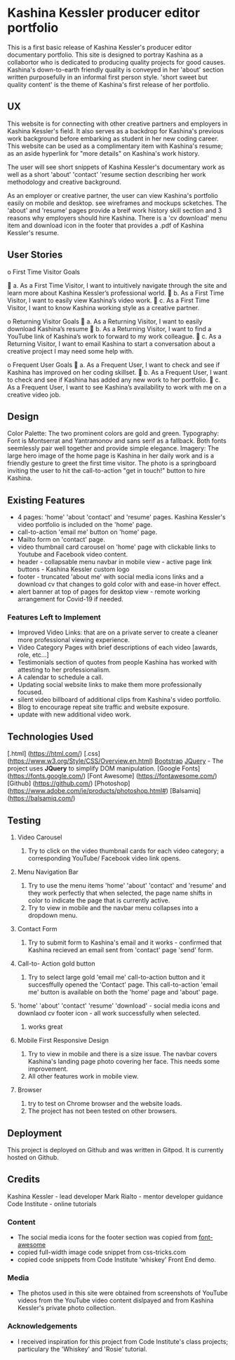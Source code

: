 # Kashina Kessler producer editor portfolio

This is a first basic release of Kashina Kessler's producer editor documentary portfolio. 
This site is designed to portray Kashina as a collabortor who is dedicated to producing quality projects for good causes. 
Kashina's down-to-earth friendly quality is conveyed in her 'about' section written purposefully in an informal first person style. 
'short sweet but quality content' is the theme of Kashina's first release of her portfolio.
 
## UX
 
This website is for connecting with other creative partners and employers in Kashina Kessler's field. 
It also serves as a backdrop for Kashina's previous work background before embarking as student in her new coding career.  
This website can be used as a complimentary item with Kashina's resume; as an aside hyperlink for "more details" on Kashina's work history.

The user will see short snippets of Kashina Kessler's documentary work as well as a short 'about' 'contact' 'resume section describing her work methodology and creative background. 

As an employer or creative partner, the user can view Kashina's portfolio easily on mobile and desktop. see wireframes and mockups scketches. The 'about' and 'resume' pages provide a breif work history skill section and 3 reasons why employers should hire Kashina. There is a 'cv download' menu item and download icon in the footer that provides a .pdf of Kashina Kessler's resume.

## User Stories

 o	First Time Visitor Goals

	a. As a First Time Visitor, I want to intuitively navigate through the site and learn more about Kashina Kessler’s professional world.
	b. As a First Time Visitor, I want to easily view Kashina’s video work.
	c. As a First Time Visitor, I want to know Kashina working style as a creative partner.

o	Returning Visitor Goals
	a. As a Returning Visitor, I want to easily download Kashina’s resume
	b. As a Returning Visitor, I want to find a YouTube link of Kashina’s work to forward to my work colleague.
	c. As a Returning Visitor, I want to email Kashina to start a conversation about a creative project I may need some help with.

o	Frequent User Goals
	a. As a Frequent User, I want to check and see if Kashina has improved on her coding skillset.
	b. As a Frequent User, I want to check and see if Kashina has added any new work to her portfolio.
	c. As a Frequent User, I want to see Kashina’s availability to work with me on a creative video job.

## Design

 Color Palette: The two prominent colors are gold and green.
 Typography: Font is Montserrat and Yantramonov and sans serif as a fallback. Both fonts seemlessly pair well together and provide simple elegance.
 Imagery: The large hero image of the home page is Kashina in her daily work and is a friendly gesture to greet the first time visitor. The photo is a springboard inviting the user to hit the call-to-action "get in touch!" button to hire Kashina.
 

## Existing Features

- 4 pages: 'home' 'about 'contact' and 'resume' pages. Kashina Kessler's video portfolio is included on the 'home' page.
- call-to-action 'email me' button on 'home' page.
- Mailto form on 'contact' page.
- video thumbnail card carousel on 'home' page with clickable links to Youtube and Facebook video content.
- header - collapsable menu navbar in mobile view - active page link buttons - Kashina Kessler custom logo
- footer - truncated 'about me' with social media icons links and a download cv that changes to gold color with and ease-in hover effect. 
- alert banner at top of pages for desktop view - remote working arrangement for Covid-19 if needed. 

### Features Left to Implement
- Improved Video Links: that are on a private server to create a cleaner more professional viewing experience.
- Video Category Pages with brief descriptions of each video [awards, role, etc...]
- Testimonials section of quotes from people Kashina has worked with attesting to her professionalism.
- A calendar to schedule a call.
- Updating social website links to make them more professionally focused.
- silent video billboard of additional clips from Kashina's video portfolio.
- Blog to encourage repeat site traffic and website exposure.
- update with new additional video work.

## Technologies Used
  [.html] (https://html.com/)
  [.css] (https://www.w3.org/Style/CSS/Overview.en.html)
  [Bootstrap](https://getbootstrap.com/)
  [JQuery](https://jquery.com)
    - The project uses **JQuery** to simplify DOM manipulation.
  [Google Fonts] (https://fonts.google.com/)
  [Font Awesome] (https://fontawesome.com/)
  [Github] (https://github.com/)
  [Photoshop] (https://www.adobe.com/ie/products/photoshop.html#)
  [Balsamiq] (https://balsamiq.com/)

## Testing

1. Video Carousel
    1. Try to click on the video thumbnail cards for each video category; a corresponding YouTube/ Facebook video link opens. 

2. Menu Navigation Bar
    1. Try to use the menu items 'home' 'about' 'contact' and 'resume' and they work perfectly that when selected, the page name shifts in color to indicate        the page that is currently active. 
    2. Try to view in mobile and the navbar menu collapses into a dropdown menu.

3. Contact Form
    1. Try to submit form to Kashina's email and it works - confirmed that Kashina recieved an email sent from 'contact' page 'send' form.

4. Call-to- Action gold button
    1. Try to select large gold 'email me' call-to-action button and it succesffully opened the 'Contact' page. This call-to-action 'email me' button is            available on both the 'home' page and 'about' page. 
5. 'home' 'about' 'contact' 'resume' 'download' - social media icons and downlaod cv footer icon - all work successfully when selected.
    1. works great

6. Mobile First Responsive Design
    1. Try to view in mobile and there is a size issue. The navbar covers Kashina's landing page photo covering her face. This needs some improvement.
    2. All other features work in mobile view.

7. Browser
    1. try to test on Chrome browser and the website loads.
    2. The project has not been tested on other browsers. 

## Deployment

This project is deployed on Github and was written in Gitpod. It is currently hosted on Github. 

## Credits

Kashina Kessler - lead developer
Mark Rialto - mentor developer guidance
Code Institute - online tutorials

### Content

- The social media icons for the footer section was copied from [font-awesome](https://fontawesome.com/icons?d=gallery)
- copied full-width image code snippet from css-tricks.com
- copied code snippets from Code Institute 'whiskey' Front End demo. 

### Media
- The photos used in this site were obtained from screenshots of YouTube videos from the YouTube video content dislpayed and from Kashina Kessler's private photo collection.

### Acknowledgements

- I received inspiration for this project from Code Institute's class projects; particulary the 'Whiskey' and 'Rosie' tutorial.

